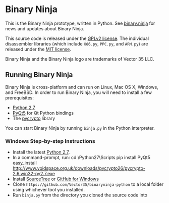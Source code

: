# Binary Ninja
This is the Binary Ninja prototype, written in Python. See [binary.ninja](http://binary.ninja) for news and updates about Binary Ninja.

This source code is released under the [GPLv2 license](https://www.gnu.org/licenses/gpl-2.0.html). The individual disassembler libraries (which include `X86.py`, `PPC.py`, and `ARM.py`) are released under the [MIT license](http://opensource.org/licenses/MIT).

Binary Ninja and the Binary Ninja logo are trademarks of Vector 35 LLC.

## Running Binary Ninja
Binary Ninja is cross-platform and can run on Linux, Mac OS X, Windows, and FreeBSD. In order to run Binary Ninja, you will need to install a few prerequisites:

* [Python 2.7](https://www.python.org/downloads/)
* [PyQt5](https://pypi.python.org/pypi/PyQt5#installing-prerequisites) for Qt Python bindings
* The [pycrypto](https://www.dlitz.net/software/pycrypto/) library

You can start Binary Ninja by running `binja.py` in the Python interpreter.

### Windows Step-by-step Instructions

* Install the latest [Python 2.7](https://www.python.org/downloads/).
* In a command-prompt, run:
    cd \Python27\Scripts
    pip install PyQt5
    easy_install http://www.voidspace.org.uk/downloads/pycrypto26/pycrypto-2.6.win32-py2.7.exe
* Install [SourceTree](http://www.sourcetreeapp.com/download/) or [GitHub for Windows](https://windows.github.com/)
* Clone `https://github.com/Vector35/binaryninja-python` to a local folder using whichever tool you installed.
* Run `binja.py` from the directory you cloned the source code into
